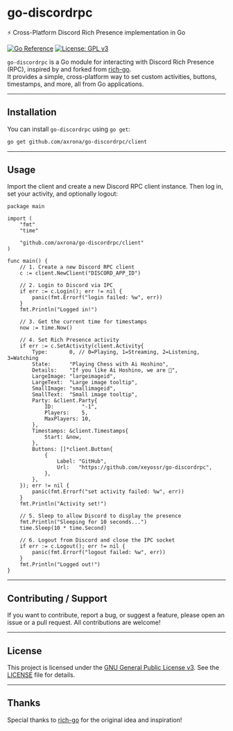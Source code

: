 # go-discordrpc

⚡ Cross-Platform Discord Rich Presence implementation in Go

[![Go Reference](https://pkg.go.dev/badge/github.com/axrona/go-discordrpc.svg)](https://pkg.go.dev/github.com/axrona/go-discordrpc)
[![License: GPL v3](https://img.shields.io/badge/License-GPLv3-blue.svg)](LICENSE)

`go-discordrpc` is a Go module for interacting with Discord Rich Presence (RPC), inspired by and forked from [rich-go](https://github.com/hugolgst/rich-go).  
It provides a simple, cross-platform way to set custom activities, buttons, timestamps, and more, all from Go applications.

--- 

## Installation

You can install `go-discordrpc` using `go get`:

```bash
go get github.com/axrona/go-discordrpc/client
```

---

## Usage

Import the client and create a new Discord RPC client instance. Then log in, set your activity, and optionally logout:

```golang
package main

import (
	"fmt"
	"time"

	"github.com/axrona/go-discordrpc/client"
)

func main() {
	// 1. Create a new Discord RPC client
	c := client.NewClient("DISCORD_APP_ID")

	// 2. Login to Discord via IPC
	if err := c.Login(); err != nil {
		panic(fmt.Errorf("login failed: %w", err))
	}
	fmt.Println("Logged in!")

	// 3. Get the current time for timestamps
	now := time.Now()

	// 4. Set Rich Presence activity
	if err := c.SetActivity(client.Activity{
		Type:       0, // 0=Playing, 1=Streaming, 2=Listening, 3=Watching
		State:      "Playing Chess with Ai Hoshino",
		Details:    "If you like Ai Hoshino, we are 🤝",
		LargeImage: "largeimageid",
		LargeText:  "Large image tooltip",
		SmallImage: "smallimageid",
		SmallText:  "Small image tooltip",
		Party: &client.Party{
			ID:         "-1",
			Players:    5,
			MaxPlayers: 10,
		},
		Timestamps: &client.Timestamps{
			Start: &now,
		},
		Buttons: []*client.Button{
			{
				Label: "GitHub",
				Url:   "https://github.com/xeyossr/go-discordrpc",
			},
		},
	}); err != nil {
		panic(fmt.Errorf("set activity failed: %w", err))
	}
	fmt.Println("Activity set!")

	// 5. Sleep to allow Discord to display the presence
	fmt.Println("Sleeping for 10 seconds...")
	time.Sleep(10 * time.Second)

	// 6. Logout from Discord and close the IPC socket
	if err := c.Logout(); err != nil {
		panic(fmt.Errorf("logout failed: %w", err))
	}
	fmt.Println("Logged out!")
}
```

--- 

## Contributing / Support

If you want to contribute, report a bug, or suggest a feature, please open an issue or a pull request.
All contributions are welcome!

--- 

## License

This project is licensed under the [GNU General Public License v3](https://opensource.org/license/GPL-3.0). See the [LICENSE](LICENSE) file for details.

---

## Thanks

Special thanks to [rich-go](https://github.com/hugolgst/rich-go) for the original idea and inspiration!
